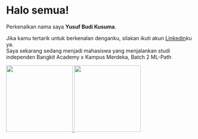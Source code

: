 # Halo semua! 

Perkenalkan nama saya **Yusuf Budi Kusuma**.

Jika kamu tertarik untuk berkenalan denganku, silakan ikuti akun [Linkedin](https://www.linkedin.com/in/yusufbudikusuma/)ku ya.
<br> Saya sekarang sedang menjadi mahasiswa yang menjalankan studi independen Bangkit Academy x Kampus Merdeka, Batch 2 ML-Path

<p align="left">
<a href="https://github.com/gilangadhan">
  <img height="180em" src="https://github-readme-stats-eight-theta.vercel.app/api?username=gilangadhan&show_icons=true&theme=algolia&include_all_commits=true&count_private=true"/>
  <img height="180em" src="https://github-readme-stats-eight-theta.vercel.app/api/top-langs/?username=gilangadhan&layout=compact&langs_count=8&theme=algolia"/>
</a>
</p>

<!--
**bdksma/bdksma** is a ✨ _special_ ✨ repository because its `README.md` (this file) appears on your GitHub profile.

Here are some ideas to get you started:

- 🔭 I’m currently working on ...
- 🌱 I’m currently learning ...
- 👯 I’m looking to collaborate on ...
- 🤔 I’m looking for help with ...
- 💬 Ask me about ...
- 📫 How to reach me: ...
- 😄 Pronouns: ...
- ⚡ Fun fact: ...
-->
